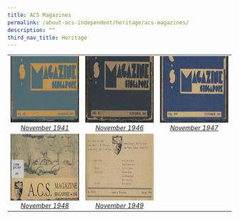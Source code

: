 ```yaml
---
title: ACS Magazines
permalink: /about-acs-independent/heritage/acs-magazines/
description: ""
third_nav_title: Heritage
---
```

|   |   |   |
|:---:|:---:|:---:|
|  <a href="https://sites.acsindep.edu.sg/ACS%20Magazines/ACS%20Magazines%201941/"> <img src="/images/About%20ACS(I)/Heritage/1941-e1624840403567.png" style="height:150px;width:600px"><i>November 1941</i></a> |   <a href="https://sites.acsindep.edu.sg/ACS%20Magazines/ACS%20Magazine%201946/"> <img src="/images/About%20ACS(I)/Heritage/1946-e1624840424177.png" style="height:150px;width:600px"><i>November 1946</i></a> |   <a href="https://sites.acsindep.edu.sg/ACS%20Magazines/ACS%20Magazine%201947/"> <img src="/images/About%20ACS(I)/Heritage/1947.jpg" style="height:150px;width:600px"><i>November 1947</i></a> |
| <a href="https://sites.acsindep.edu.sg/ACS%20Magazines/ACS%20Magazine%201948/"> <img src="/images/About%20ACS(I)/Heritage/1948.jpg" style="height:150px;width:600px"><i>November 1948</i></a>  |  <a href="https://sites.acsindep.edu.sg/ACS%20Magazines/ACS%20Magazine%201949/"> <img src="/images/About%20ACS(I)/Heritage/1949.jpg" style="height:150px;width:600px"><i>November 1949</i></a> |   |